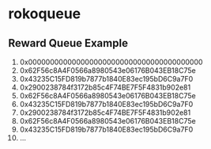 # rokoqueue
<!DOCTYPE html>
<html>
<body>

<h2>Reward Queue Example</h2>

<ol>
  <li>0x0000000000000000000000000000000000000000</li>
  <li>0x62F56c8A4F0566a8980543e06176B043EB18C75e</li>
  <li>0x43235C15FD819b7877b1840E83ec195bD6C9a7F0</li>
  <li>0x2900238784f3172b85c4F74BE7F5F4831b902e81</li>
  <li>0x62F56c8A4F0566a8980543e06176B043EB18C75e</li>
  <li>0x43235C15FD819b7877b1840E83ec195bD6C9a7F0</li>
  <li>0x2900238784f3172b85c4F74BE7F5F4831b902e81</li>
  <li>0x62F56c8A4F0566a8980543e06176B043EB18C75e</li>
  <li>0x43235C15FD819b7877b1840E83ec195bD6C9a7F0</li>
  <li>...</li>
</ol> 

</body>
</html>
